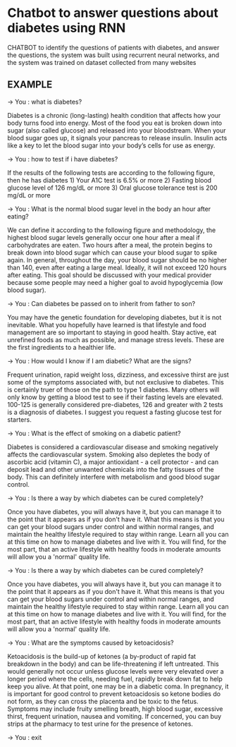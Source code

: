 # Chatbot to answer questions about diabetes using RNN

CHATBOT to identify the questions of patients with diabetes, and answer the questions, the system was built using recurrent neural networks, and the system was trained on dataset collected from many websites

## EXAMPLE
-> You : what is diabetes?

Diabetes is a chronic (long-lasting) health condition that affects how your body turns food into energy. Most of the food you eat is broken down into sugar (also called glucose) and released into your bloodstream. When your blood sugar goes up, it signals your pancreas to release insulin. Insulin acts like a key to let the blood sugar into your body’s cells for use as energy.

-> You : how to test if i have diabetes?

If the results of the following tests are according to the following figure, then he has diabetes 1) Your A1C test is 6.5% or more 2) Fasting blood glucose level of 126 mg/dL or more 3) Oral glucose tolerance test is 200 mg/dL or more

-> You : What is the normal blood sugar level in the body an hour after eating?

We can define it according to the following figure and methodology, the highest blood sugar levels generally occur one hour after a meal if carbohydrates are eaten. Two hours after a meal, the protein begins to break down into blood sugar which can cause your blood sugar to spike again. In general, throughout the day, your blood sugar should be no higher than 140, even after eating a large meal. Ideally, it will not exceed 120 hours after eating. This goal should be discussed with your medical provider because some people may need a higher goal to avoid hypoglycemia (low blood sugar).

-> You : Can diabetes be passed on to inherit from father to son?

You may have the genetic foundation for developing diabetes, but it is not inevitable.  What you hopefully have learned is that lifestyle and food management are so important to staying in good health. Stay active, eat unrefined foods as much as possible, and manage stress levels.  These are the first ingredients to a healthier life.

-> You : How would I know if I am diabetic? What are the signs?

Frequent urination, rapid weight loss, dizziness, and excessive thirst are just some of the symptoms associated with, but not exclusive to diabetes.  This is certainly truer of those on the path to type 1 diabetes.  Many others will only know by getting a blood test to see if their fasting levels are elevated. 100-125 is generally considered pre-diabetes, 126 and greater with 2 tests is a diagnosis of diabetes.  I suggest you request a fasting glucose test for starters.

-> You : What is the effect of smoking on a diabetic patient?

Diabetes is considered a cardiovascular disease and smoking negatively affects the cardiovascular system. Smoking also depletes the body of ascorbic acid (vitamin C), a major antioxidant - a cell protector - and can deposit lead and other unwanted chemicals into the fatty tissues of the body. This can definitely interfere with metabolism and good blood sugar control.

-> You : Is there a way by which diabetes can be cured completely?

Once you have diabetes, you will always have it, but you can manage it to the point that it appears as if you don't have it. What this means is that you can get your blood sugars under control and within normal ranges, and maintain the healthy lifestyle required to stay within range. Learn all you can at this time on how to manage diabetes and live with it. You will find, for the most part, that an active lifestyle with healthy foods in moderate amounts will allow you a 'normal' quality life.

-> You : Is there a way by which diabetes can be cured completely?

Once you have diabetes, you will always have it, but you can manage it to the point that it appears as if you don't have it. What this means is that you can get your blood sugars under control and within normal ranges, and maintain the healthy lifestyle required to stay within range. Learn all you can at this time on how to manage diabetes and live with it. You will find, for the most part, that an active lifestyle with healthy foods in moderate amounts will allow you a 'normal' quality life.

-> You : What are the symptoms caused by ketoacidosis?

Ketoacidosis is the build-up of ketones (a by-product of rapid fat breakdown in the body) and can be life-threatening if left untreated.  This would generally not occur unless glucose levels were very elevated over a longer period where the cells, needing fuel, rapidly break down fat to help keep you alive.  At that point, one may be in a diabetic coma.  In pregnancy, it is important for good control to prevent ketoacidosis so ketone bodies do not form, as they can cross the placenta and be toxic to the fetus.  Symptoms may include fruity smelling breath, high blood sugar, excessive thirst, frequent urination, nausea and vomiting.  If concerned, you can buy strips at the pharmacy to test urine for the presence of ketones.

-> You : exit
